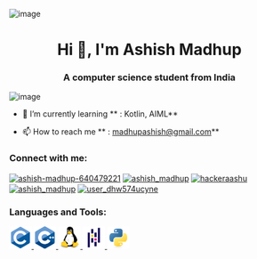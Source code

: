 ![image](https://user-images.githubusercontent.com/119279720/236645353-55e27ab3-19be-4851-be3e-06932aaea692.png)
<h1 align="center">Hi 👋, I'm Ashish Madhup</h1>
<h3 align="center">A computer science student from India</h3>

![image](https://user-images.githubusercontent.com/119279720/236645353-55e27ab3-19be-4851-be3e-06932aaea692.png)
>

- 🌱 I’m currently learning ** : Kotlin, AIML**

- 📫 How to reach me ** : madhupashish@gmail.com**

<h3 align="left">Connect with me:</h3>
<p align="left">
<a href="https://linkedin.com/in/ashish-madhup-640479221" target="blank"><img align="center" src="https://raw.githubusercontent.com/rahuldkjain/github-profile-readme-generator/master/src/images/icons/Social/linked-in-alt.svg" alt="ashish-madhup-640479221" height="30" width="40" /></a>
<a href="https://instagram.com/ashish_madhup" target="blank"><img align="center" src="https://raw.githubusercontent.com/rahuldkjain/github-profile-readme-generator/master/src/images/icons/Social/instagram.svg" alt="ashish_madhup" height="30" width="40" /></a>
<a href="https://www.youtube.com/c/hackeraashu" target="blank"><img align="center" src="https://raw.githubusercontent.com/rahuldkjain/github-profile-readme-generator/master/src/images/icons/Social/youtube.svg" alt="hackeraashu" height="30" width="40" /></a>
<a href="https://www.leetcode.com/ashish_madhup" target="blank"><img align="center" src="https://raw.githubusercontent.com/rahuldkjain/github-profile-readme-generator/master/src/images/icons/Social/leet-code.svg" alt="ashish_madhup" height="30" width="40" /></a>
<a href="https://auth.geeksforgeeks.org/user/user_dhw574ucyne" target="blank"><img align="center" src="https://raw.githubusercontent.com/rahuldkjain/github-profile-readme-generator/master/src/images/icons/Social/geeks-for-geeks.svg" alt="user_dhw574ucyne" height="30" width="40" /></a>
</p>

<h3 align="left">Languages and Tools:</h3>
<p align="left"> <a href="https://www.cprogramming.com/" target="_blank" rel="noreferrer"> <img src="https://raw.githubusercontent.com/devicons/devicon/master/icons/c/c-original.svg" alt="c" width="40" height="40"/> </a> <a href="https://www.w3schools.com/cpp/" target="_blank" rel="noreferrer"> <img src="https://raw.githubusercontent.com/devicons/devicon/master/icons/cplusplus/cplusplus-original.svg" alt="cplusplus" width="40" height="40"/> </a> <a href="https://www.linux.org/" target="_blank" rel="noreferrer"> <img src="https://raw.githubusercontent.com/devicons/devicon/master/icons/linux/linux-original.svg" alt="linux" width="40" height="40"/> </a> <a href="https://pandas.pydata.org/" target="_blank" rel="noreferrer"> <img src="https://raw.githubusercontent.com/devicons/devicon/2ae2a900d2f041da66e950e4d48052658d850630/icons/pandas/pandas-original.svg" alt="pandas" width="40" height="40"/> </a> <a href="https://www.python.org" target="_blank" rel="noreferrer"> <img src="https://raw.githubusercontent.com/devicons/devicon/master/icons/python/python-original.svg" alt="python" width="40" height="40"/> </a> </p>
